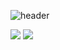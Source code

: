 ![header](https://capsule-render.vercel.app/api?type=waving&color=auto&height=250&section=header&text=brainless&fontSize=90&fontAlignY=30)

<img src="https://img.shields.io/badge/html5-E34F26?style=for-the-badge&logo=html5&logoColor=white">

<img src="https://img.shields.io/badge/python-E34F26?style=for-the-badge&logo=python&logoColor=white">

